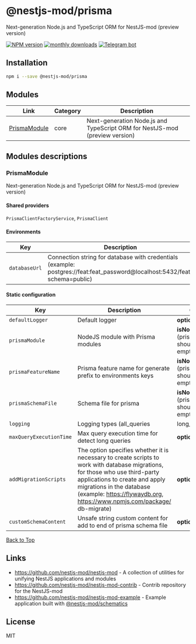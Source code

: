 
# @nestjs-mod/prisma

Next-generation Node.js and TypeScript ORM for NestJS-mod (preview version)

[![NPM version][npm-image]][npm-url] [![monthly downloads][downloads-image]][downloads-url] [![Telegram bot][telegram-image]][telegram-url]

## Installation

```bash
npm i --save @nestjs-mod/prisma
```


## Modules

| Link | Category | Description |
| ---- | -------- | ----------- |
| [PrismaModule](#prismamodule) | core | Next-generation Node.js and TypeScript ORM for NestJS-mod (preview version) |


## Modules descriptions

### PrismaModule
Next-generation Node.js and TypeScript ORM for NestJS-mod (preview version)

#### Shared providers
`PrismaClientFactoryService`, `PrismaClient`

#### Environments


| Key    | Description | Sources | Constraints | Default | Value |
| ------ | ----------- | ------- | ----------- | ------- | ----- |
|`databaseUrl`|Connection string for database with credentials (example: postgres://feat:feat_password@localhost:5432/feat?schema=public)|`obj['databaseUrl']`, `process.env['DATABASE_URL']`|**isNotEmpty** (databaseUrl should not be empty)|-|-|

#### Static configuration


| Key    | Description | Constraints | Default | Value |
| ------ | ----------- | ----------- | ------- | ----- |
|`defaultLogger`|Default logger|**optional**|-|-|
|`prismaModule`|NodeJS module with Prisma modules|**isNotEmpty** (prismaModule should not be empty)|-|-|
|`prismaFeatureName`|Prisma feature name for generate prefix to environments keys|**isNotEmpty** (prismaFeatureName should not be empty)|-|-|
|`prismaSchemaFile`|Schema file for prisma|**isNotEmpty** (prismaSchemaFile should not be empty)|-|-|
|`logging`|Logging types (all_queries|long_queries)|**optional**|```long_queries```|-|
|`maxQueryExecutionTime`|Max query execution time for detect long queries|**optional**|```5000```|-|
|`addMigrationScripts`|The option specifies whether it is necessary to create scripts to work with database migrations, for those who use third-party applications to create and apply migrations in the database (example: https://flywaydb.org, https://www.npmjs.com/package/ db-migrate)|**optional**|```true```|-|
|`customSchemaContent`|Unsafe string custom content for add to end of prisma schema file|**optional**|-|-|

[Back to Top](#modules)

## Links

* https://github.com/nestjs-mod/nestjs-mod - A collection of utilities for unifying NestJS applications and modules
* https://github.com/nestjs-mod/nestjs-mod-contrib - Contrib repository for the NestJS-mod
* https://github.com/nestjs-mod/nestjs-mod-example - Example application built with [@nestjs-mod/schematics](https://github.com/nestjs-mod/nestjs-mod/tree/master/libs/schematics)


## License

MIT

[npm-image]: https://badgen.net/npm/v/@nestjs-mod/prisma
[npm-url]: https://npmjs.org/package/@nestjs-mod/prisma
[telegram-image]: https://img.shields.io/badge/group-telegram-blue.svg?maxAge=2592000
[telegram-url]: https://t.me/nestjs_mod
[downloads-image]: https://badgen.net/npm/dm/@nestjs-mod/prisma
[downloads-url]: https://npmjs.org/package/@nestjs-mod/prisma
